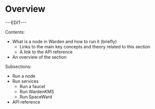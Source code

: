 ﻿---
sidebar_position: 1
---

# Overview

---EDIT---

Contents:

- What is a node in Warden and how to run it (briefly)
	- Links to the main key concepts and theory related to this section
	- A link to the API reference
- An overview of the section

Subsections:

- Run a node
- Run services
	- Run a faucet
	- Run WardenKMS
	- Run SpaceWard
- API reference